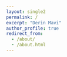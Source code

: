 ```yaml
---
layout: single2
permalink: /
excerpt: "Derin Mavi"
author_profile: true
redirect_from: 
  - /about/
  - /about.html
---
```

